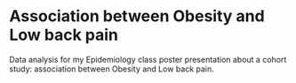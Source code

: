 # Association between Obesity and Low back pain
 Data analysis for my Epidemiology class poster presentation about a cohort study: association between Obesity and Low back pain.
